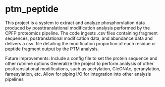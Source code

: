 # ptm_peptide

This project is a system to extract and analyze phosphorylation data produced by possttranslational modification analysis performed by the CPFP proteomics pipeline.
The code ingests .csv files containing fragment sequences, postranslational modification data, and abundance data and delivers a csv. file detailing the modification proportion of each residue or peptide fragment output by the PTM analysis.

Future improvements:
Include a config file to set the protein sequence and other rutnime options
Generalize the project to perform analysis of other posttranslational modifications, such as acetylation, GlcONAc, geranylation, farnesylation, etc.
Allow for piping I/O for integration into other analysis pipelines
